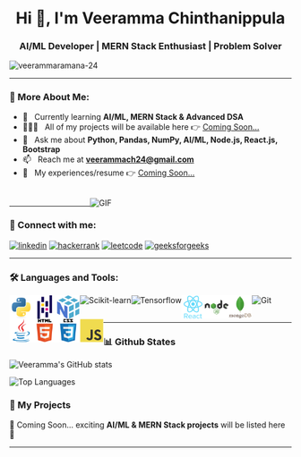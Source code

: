 <h1 align="center">Hi 👋, I'm Veeramma Chinthanippula</h1>
<h3 align="center">AI/ML Developer | MERN Stack Enthusiast | Problem Solver</h3>

<p align="left"> <img src="https://komarev.com/ghpvc/?username=veerammaramana-24&label=Profile%20views&color=0e75b6&style=flat" alt="veerammaramana-24" /> </p>

---

### 🧐 More About Me:
- 🌱 &nbsp; Currently learning **AI/ML, MERN Stack & Advanced DSA**
- 👨🏻‍💻 &nbsp; All of my projects will be available here 👉 [Coming Soon...](#)
- 💬 &nbsp; Ask me about **Python, Pandas, NumPy, AI/ML, Node.js, React.js, Bootstrap**
- 📫 &nbsp; Reach me at **veerammach24@gmail.com**
- 📄 &nbsp; My experiences/resume 👉 [Coming Soon...](#)

<br/>

<img align="right" alt="GIF" src="https://raw.githubusercontent.com/rahul-jha98/rahul-jha98/main/techstack.gif" width="360px"/>

---

### 🔗 Connect with me:
<a href="https://linkedin.com/in/veeramma-ch-a0783825b" target="blank"><img align="center" src="https://raw.githubusercontent.com/rahuldkjain/github-profile-readme-generator/master/src/images/icons/Social/linked-in-alt.svg" alt="linkedin" height="30" width="40" /></a>
<a href="https://www.hackerrank.com/@23a55a0504" target="blank"><img align="center" src="https://raw.githubusercontent.com/rahuldkjain/github-profile-readme-generator/master/src/images/icons/Social/hackerrank.svg" alt="hackerrank" height="30" width="40" /></a>
<a href="https://www.leetcode.com/veerammach" target="blank"><img align="center" src="https://raw.githubusercontent.com/rahuldkjain/github-profile-readme-generator/master/src/images/icons/Social/leet-code.svg" alt="leetcode" height="30" width="40" /></a>
<a href="https://auth.geeksforgeeks.org/user/veerammnjd8" target="blank"><img align="center" src="https://raw.githubusercontent.com/rahuldkjain/github-profile-readme-generator/master/src/images/icons/Social/geeks-for-geeks.svg" alt="geeksforgeeks" height="30" width="40" /></a>

---

### 🛠️ Languages and Tools:
<a href="https://www.python.org" target="_blank"><img align="left" alt="Python" height ="42px" src="https://raw.githubusercontent.com/devicons/devicon/master/icons/python/python-original.svg"></a>
<a href="https://pandas.pydata.org/" target="_blank"><img align="left" alt="Pandas" height ="42px" src="https://raw.githubusercontent.com/devicons/devicon/master/icons/pandas/pandas-original.svg"></a>
<a href="https://numpy.org/" target="_blank"><img align="left" alt="NumPy" height ="42px" src="https://raw.githubusercontent.com/devicons/devicon/master/icons/numpy/numpy-original.svg"></a>
<a href="https://scikit-learn.org/" target="_blank"><img align="left" alt="Scikit-learn" height ="42px" src="https://upload.wikimedia.org/wikipedia/commons/0/05/Scikit_learn_logo_small.svg"></a>
<a href="https://www.tensorflow.org/" target="_blank"><img align="left" alt="Tensorflow" height ="42px" src="https://www.vectorlogo.zone/logos/tensorflow/tensorflow-icon.svg"></a>
<a href="https://reactjs.org/" target="_blank"><img align="left" alt="React" height ="42px" src="https://raw.githubusercontent.com/devicons/devicon/master/icons/react/react-original-wordmark.svg"></a>
<a href="https://nodejs.org" target="_blank"><img align="left" alt="Node.js" height ="42px" src="https://raw.githubusercontent.com/devicons/devicon/master/icons/nodejs/nodejs-original-wordmark.svg"></a>
<a href="https://www.mongodb.com/" target="_blank"><img align="left" alt="MongoDB" height ="42px" src="https://raw.githubusercontent.com/devicons/devicon/master/icons/mongodb/mongodb-original-wordmark.svg"></a>
<a href="https://git-scm.com/" target="_blank"><img align="left" alt="Git" height ="42px" src="https://www.vectorlogo.zone/logos/git-scm/git-scm-icon.svg"></a>
<a href="https://www.java.com" target="_blank"><img align="left" alt="Java" height ="42px" src="https://raw.githubusercontent.com/devicons/devicon/master/icons/java/java-original.svg"></a>
<a href="https://www.w3.org/html/" target="_blank"><img align="left" alt="HTML5" height ="42px" src="https://raw.githubusercontent.com/devicons/devicon/master/icons/html5/html5-original-wordmark.svg"></a>
<a href="https://www.w3schools.com/css/" target="_blank"><img align="left" alt="CSS3" height ="42px" src="https://raw.githubusercontent.com/devicons/devicon/master/icons/css3/css3-original-wordmark.svg"></a>
<a href="https://developer.mozilla.org/en-US/docs/Web/JavaScript" target="_blank"><img align="left" alt="JavaScript" height ="42px" src="https://raw.githubusercontent.com/devicons/devicon/master/icons/javascript/javascript-original.svg"></a>

<br/>
<br/>

---

### 📊 Github States

![Veeramma's GitHub stats](https://github-readme-stats.vercel.app/api?username=veerammaramana-24&show_icons=true&theme=radical)

![Top Languages](https://github-readme-stats.vercel.app/api/top-langs/?username=veerammaramana-24&layout=compact&theme=radical)


### 🚀 My Projects
🚧 Coming Soon... exciting **AI/ML & MERN Stack projects** will be listed here 🚧  

---
